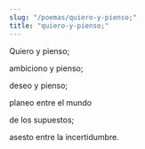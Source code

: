 ```yaml
---
slug: "/poemas/quiero-y-pienso;"
title: "quiero-y-pienso;"
---
```

Quiero y pienso;

ambiciono y pienso;

deseo y pienso;

planeo entre el mundo

de los supuestos;

asesto entre la incertidumbre.